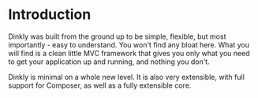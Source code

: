 Introduction
============

Dinkly was built from the ground up to be simple, flexible, but most importantly - easy to understand. You won't find any bloat here. What you will find is a clean little MVC framework that gives you only what you need to get your application up and running, and nothing you don't.

Dinkly is minimal on a whole new level. It is also very extensible, with full support for Composer, as well as a fully extensible core. 
